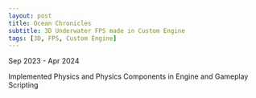```yaml
---
layout: post
title: Ocean Chronicles
subtitle: 3D Underwater FPS made in Custom Engine 
tags: [3D, FPS, Custom Engine]
---
```

Sep 2023 - Apr 2024

Implemented Physics and Physics Components in Engine and Gameplay Scripting